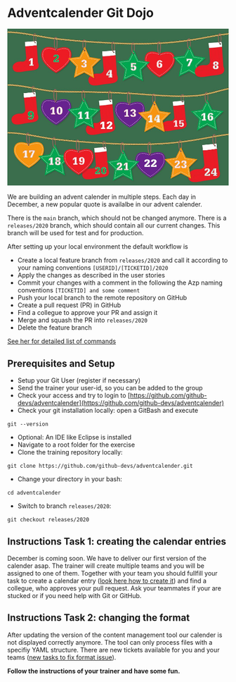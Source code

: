 # Adventcalender Git Dojo


![Image logo](./adventcalender.jpg)

We are building an advent calender in multiple steps. Each day in December, a new popular quote is availalbe in our advent calender.

There is the `main` branch, which should not be changed anymore. There is a `releases/2020` branch, which should contain all our current changes. This branch will be used for test and for production.

After setting up your local environment the default workflow is 
* Create a local feature branch from `releases/2020` and call it according to your naming conventions `[USERID]/[TICKETID]/2020`
* Apply the changes as described in the user stories
* Commit your changes with a comment in the following the Azp naming conventions `[TICKETID] and some comment` 
* Push your local branch to the remote repository on GitHub
* Create a pull request (PR) in GitHub
* Find a collegue to approve your PR and assign it
* Merge and squash the PR into `releases/2020`
* Delete the feature branch

[See her for detailed list of commands](./workflows.md)

## Prerequisites and Setup
* Setup your Git User (register if necessary)
* Send the trainer your user-id, so you can be added to the group
* Check your access and try to login to [https://github.com/github-devs/adventcalender](https://github.com/github-devs/adventcalender)
* Check your git installation locally: open a GitBash and execute 
```
git --version
```
* Optional: An IDE like Eclipse is installed
* Navigate to a root folder for the exercise
* Clone the training repository locally: 
```
git clone https://github.com/github-devs/adventcalender.git
```
* Change your directory in your bash: 
```
cd adventcalender
```

* Switch to branch `releases/2020`: 
```
git checkout releases/2020
```


## Instructions Task 1: creating the calendar entries

December is coming soon. We have to deliver our first version of the calender asap. The trainer will create multiple teams and you will be assigned to one of them. Together with your team you should fullfill your task to create a calendar entry ([look here how to create it](tasks1.md)) and find a collegue, who approves your pull request. Ask your teammates if your are stucked or if you need help with Git or GitHub.

## Instructions Task 2: changing the format

After updating the version of the content management tool our calender is not displayed correctly anymore. The tool can only process files with a specifiy YAML structure. There are new tickets available for you and your teams ([new tasks to fix format issue](tasks2.md)).


**Follow the instructions of your trainer and have some fun.**
